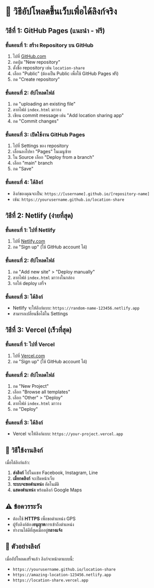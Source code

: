 # 🚀 วิธีอัปโหลดขึ้นเว็บเพื่อได้ลิงก์จริง

## วิธีที่ 1: GitHub Pages (แนะนำ - ฟรี)

### ขั้นตอนที่ 1: สร้าง Repository บน GitHub
1. ไปที่ [GitHub.com](https://github.com)
2. กดปุ่ม "New repository"
3. ตั้งชื่อ repository เช่น `location-share`
4. เลือก "Public" (ต้องเป็น Public เพื่อใช้ GitHub Pages ฟรี)
5. กด "Create repository"

### ขั้นตอนที่ 2: อัปโหลดไฟล์
1. กด "uploading an existing file"
2. ลากไฟล์ `index.html` มาวาง
3. เขียน commit message เช่น "Add location sharing app"
4. กด "Commit changes"

### ขั้นตอนที่ 3: เปิดใช้งาน GitHub Pages
1. ไปที่ Settings ของ repository
2. เลื่อนลงไปหา "Pages" ในเมนูซ้าย
3. ใน Source เลือก "Deploy from a branch"
4. เลือก "main" branch
5. กด "Save"

### ขั้นตอนที่ 4: ได้ลิงก์
- ลิงก์ของคุณจะเป็น: `https://[username].github.io/[repository-name]`
- เช่น: `https://yourusername.github.io/location-share`

## วิธีที่ 2: Netlify (ง่ายที่สุด)

### ขั้นตอนที่ 1: ไปที่ Netlify
1. ไปที่ [Netlify.com](https://netlify.com)
2. กด "Sign up" (ใช้ GitHub account ได้)

### ขั้นตอนที่ 2: อัปโหลดไฟล์
1. กด "Add new site" > "Deploy manually"
2. ลากไฟล์ `index.html` มาวางในกล่อง
3. รอให้ deploy เสร็จ

### ขั้นตอนที่ 3: ได้ลิงก์
- Netlify จะให้ลิงก์แบบ: `https://random-name-123456.netlify.app`
- สามารถเปลี่ยนชื่อได้ใน Settings

## วิธีที่ 3: Vercel (เร็วที่สุด)

### ขั้นตอนที่ 1: ไปที่ Vercel
1. ไปที่ [Vercel.com](https://vercel.com)
2. กด "Sign up" (ใช้ GitHub account ได้)

### ขั้นตอนที่ 2: อัปโหลดไฟล์
1. กด "New Project"
2. เลือก "Browse all templates"
3. เลือก "Other" > "Deploy"
4. ลากไฟล์ `index.html` มาวาง
5. กด "Deploy"

### ขั้นตอนที่ 3: ได้ลิงก์
- Vercel จะให้ลิงก์แบบ: `https://your-project.vercel.app`

## 🎯 วิธีใช้งานลิงก์

เมื่อได้ลิงก์แล้ว:
1. **ส่งลิงก์** ไปในแชท Facebook, Instagram, Line
2. **เมื่อกดลิงก์** จะเปิดหน้าเว็บ
3. **ระบบจะขอตำแหน่ง** อัตโนมัติ
4. **แสดงตำแหน่ง** พร้อมลิงก์ Google Maps

## ⚠️ ข้อควรระวัง

- ต้องใช้ **HTTPS** เพื่อขอตำแหน่ง GPS
- ผู้รับลิงก์ต้อง**อนุญาต**การเข้าถึงตำแหน่ง
- ทำงานได้ดีที่สุดเมื่ออยู่**กลางแจ้ง**

## 🔗 ตัวอย่างลิงก์

เมื่ออัปโหลดเสร็จแล้ว ลิงก์จะหน้าตาแบบนี้:
- `https://yourusername.github.io/location-share`
- `https://amazing-location-123456.netlify.app`
- `https://location-share.vercel.app`
